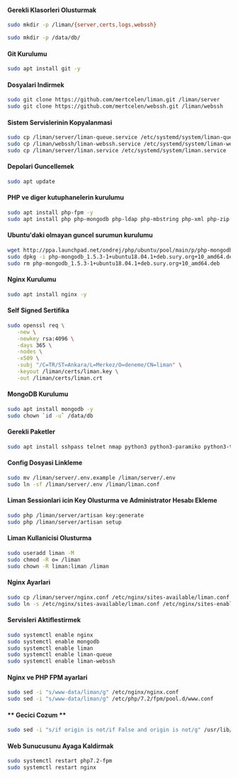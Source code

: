 #### Gerekli Klasorleri Olusturmak
```bash
sudo mkdir -p /liman/{server,certs,logs,webssh}

sudo mkdir -p /data/db/
```

#### Git Kurulumu
```bash
sudo apt install git -y
```
#### Dosyalari Indirmek
```bash
sudo git clone https://github.com/mertcelen/liman.git /liman/server
sudo git clone https://github.com/mertcelen/webssh.git /liman/webssh
```
#### Sistem Servislerinin Kopyalanmasi
```bash
sudo cp /liman/server/liman-queue.service /etc/systemd/system/liman-queue.service
sudo cp /liman/webssh/liman-webssh.service /etc/systemd/system/liman-webssh.service
sudo cp /liman/server/liman.service /etc/systemd/system/liman.service
```
#### Depolari Guncellemek
```bash
sudo apt update
```
#### PHP ve diger kutuphanelerin kurulumu
```bash
sudo apt install php-fpm -y
sudo apt install php php-mongodb php-ldap php-mbstring php-xml php-zip -y
```
#### Ubuntu'daki olmayan guncel surumun kurulumu
```bash
wget http://ppa.launchpad.net/ondrej/php/ubuntu/pool/main/p/php-mongodb/php-mongodb_1.5.3-1+ubuntu18.04.1+deb.sury.org+10_amd64.deb
sudo dpkg -i php-mongodb_1.5.3-1+ubuntu18.04.1+deb.sury.org+10_amd64.deb
sudo rm php-mongodb_1.5.3-1+ubuntu18.04.1+deb.sury.org+10_amd64.deb
```
#### Nginx Kurulumu
```bash
sudo apt install nginx -y
```
#### Self Signed Sertifika
```bash
sudo openssl req \
   -new \
   -newkey rsa:4096 \
   -days 365 \
   -nodes \
   -x509 \
   -subj "/C=TR/ST=Ankara/L=Merkez/O=deneme/CN=liman" \
   -keyout /liman/certs/liman.key \
   -out /liman/certs/liman.crt
```
#### MongoDB Kurulumu
```bash
sudo apt install mongodb -y
sudo chown `id -u` /data/db
```
#### Gerekli Paketler
```bash
sudo apt install sshpass telnet nmap python3 python3-paramiko python3-tornado -y
```
#### Config Dosyasi Linkleme
```bash
sudo mv /liman/server/.env.example /liman/server/.env
sudo ln -sf /liman/server/.env /liman/liman.conf
```
#### Liman Sessionlari icin Key Olusturma ve Administrator Hesabı Ekleme
```bash
sudo php /liman/server/artisan key:generate
sudo php /liman/server/artisan setup
```
#### Liman Kullanicisi Olusturma
```bash
sudo useradd liman -M
sudo chmod -R o= /liman
sudo chown -R liman:liman /liman
```
#### Nginx Ayarlari
```bash
sudo cp /liman/server/nginx.conf /etc/nginx/sites-available/liman.conf
sudo ln -s /etc/nginx/sites-available/liman.conf /etc/nginx/sites-enabled/liman.conf
```
#### Servisleri Aktiflestirmek
```bash
sudo systemctl enable nginx
sudo systemctl enable mongodb
sudo systemctl enable liman
sudo systemctl enable liman-queue
sudo systemctl enable liman-webssh
```
#### Nginx ve PHP FPM ayarlari
```bash
sudo sed -i "s/www-data/liman/g" /etc/nginx/nginx.conf
sudo sed -i "s/www-data/liman/g" /etc/php/7.2/fpm/pool.d/www.conf
```
#### ** Gecici Cozum **
```bash
sudo sed -i "s/if origin is not/if False and origin is not/g" /usr/lib/python3/dist-packages/tornado/websocket.py
```
#### Web Sunucusunu Ayaga Kaldirmak
```bash
sudo systemctl restart php7.2-fpm
sudo systemctl restart nginx
```